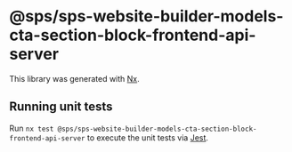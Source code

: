 # @sps/sps-website-builder-models-cta-section-block-frontend-api-server

This library was generated with [Nx](https://nx.dev).

## Running unit tests

Run `nx test @sps/sps-website-builder-models-cta-section-block-frontend-api-server` to execute the unit tests via [Jest](https://jestjs.io).
